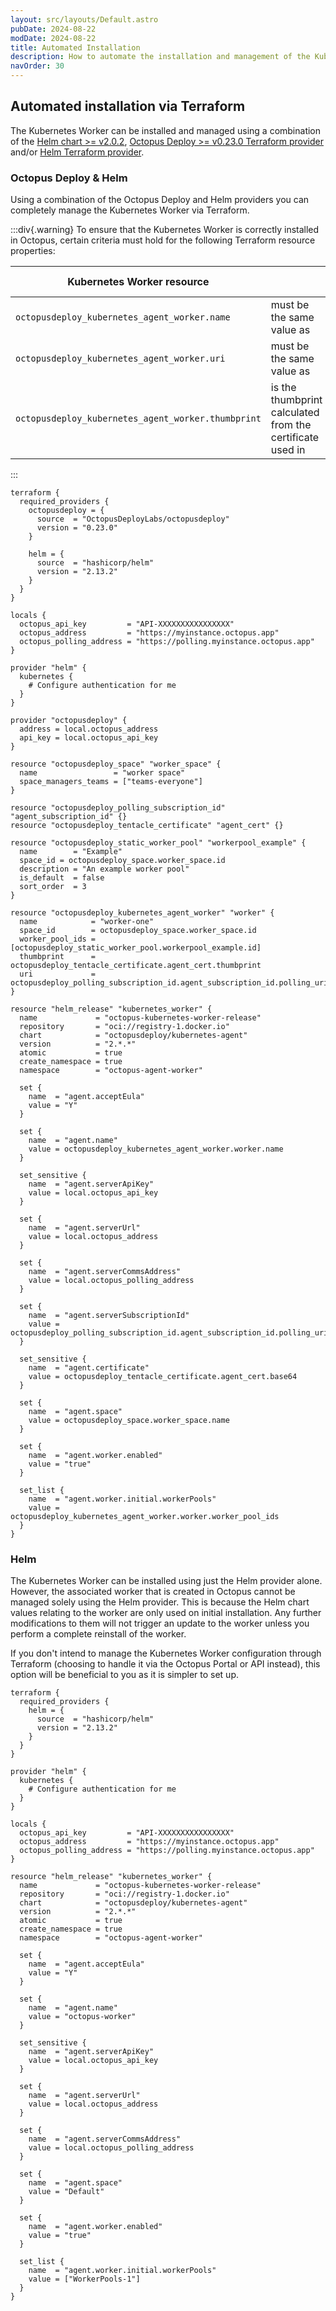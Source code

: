 ```yaml
---
layout: src/layouts/Default.astro
pubDate: 2024-08-22
modDate: 2024-08-22
title: Automated Installation
description: How to automate the installation and management of the Kubernetes Worker
navOrder: 30
--- 
```


## Automated installation via Terraform
The Kubernetes Worker can be installed and managed using a combination of the [Helm chart >= v2.0.2](https://hub.docker.com/r/octopusdeploy/kubernetes-agent), [Octopus Deploy >= v0.23.0 Terraform provider](https://registry.terraform.io/providers/OctopusDeployLabs/octopusdeploy/latest) and/or [Helm Terraform provider](https://registry.terraform.io/providers/hashicorp/helm).

### Octopus Deploy & Helm
Using a combination of the Octopus Deploy and Helm providers you can completely manage the Kubernetes Worker via Terraform. 

:::div{.warning}
To ensure that the Kubernetes Worker is correctly installed in Octopus, certain criteria must hold for the following Terraform resource properties:

| **Kubernetes Worker resource** | | **Helm resource (chart value)** |
|----------|----------|----------|
| `octopusdeploy_kubernetes_agent_worker.name` | must be the same value as | `agent.name` |
| `octopusdeploy_kubernetes_agent_worker.uri` | must be the same value as | `agent.serverSubscriptionId` |
| `octopusdeploy_kubernetes_agent_worker.thumbprint` | is the thumbprint calculated from the certificate used in | `agent.certificate` |
:::

```hcl
terraform {
  required_providers {
    octopusdeploy = {
      source  = "OctopusDeployLabs/octopusdeploy"
      version = "0.23.0"
    }

    helm = {
      source  = "hashicorp/helm"
      version = "2.13.2"
    }
  }
}

locals {
  octopus_api_key         = "API-XXXXXXXXXXXXXXXX"
  octopus_address         = "https://myinstance.octopus.app"
  octopus_polling_address = "https://polling.myinstance.octopus.app"
}

provider "helm" {
  kubernetes {
    # Configure authentication for me
  }
}

provider "octopusdeploy" {
  address = local.octopus_address
  api_key = local.octopus_api_key
}

resource "octopusdeploy_space" "worker_space" {
  name                 = "worker space"
  space_managers_teams = ["teams-everyone"]
}

resource "octopusdeploy_polling_subscription_id" "agent_subscription_id" {}
resource "octopusdeploy_tentacle_certificate" "agent_cert" {}

resource "octopusdeploy_static_worker_pool" "workerpool_example" {
  name        = "Example"
  space_id = octopusdeploy_space.worker_space.id
  description = "An example worker pool"
  is_default  = false
  sort_order  = 3
}

resource "octopusdeploy_kubernetes_agent_worker" "worker" {
  name            = "worker-one"
  space_id        = octopusdeploy_space.worker_space.id
  worker_pool_ids = [octopusdeploy_static_worker_pool.workerpool_example.id]
  thumbprint      = octopusdeploy_tentacle_certificate.agent_cert.thumbprint
  uri             = octopusdeploy_polling_subscription_id.agent_subscription_id.polling_uri
}

resource "helm_release" "kubernetes_worker" {
  name             = "octopus-kubernetes-worker-release"
  repository       = "oci://registry-1.docker.io"
  chart            = "octopusdeploy/kubernetes-agent"
  version          = "2.*.*"
  atomic           = true
  create_namespace = true
  namespace        = "octopus-agent-worker"

  set {
    name  = "agent.acceptEula"
    value = "Y"
  }

  set {
    name  = "agent.name"
    value = octopusdeploy_kubernetes_agent_worker.worker.name
  }

  set_sensitive {
    name  = "agent.serverApiKey"
    value = local.octopus_api_key
  }

  set {
    name  = "agent.serverUrl"
    value = local.octopus_address
  }

  set {
    name  = "agent.serverCommsAddress"
    value = local.octopus_polling_address
  }

  set {
    name  = "agent.serverSubscriptionId"
    value = octopusdeploy_polling_subscription_id.agent_subscription_id.polling_uri
  }

  set_sensitive {
    name  = "agent.certificate"
    value = octopusdeploy_tentacle_certificate.agent_cert.base64
  }

  set {
    name  = "agent.space"
    value = octopusdeploy_space.worker_space.name
  }

  set {
    name  = "agent.worker.enabled"
    value = "true"
  }

  set_list {
    name  = "agent.worker.initial.workerPools"
    value = octopusdeploy_kubernetes_agent_worker.worker.worker_pool_ids
  }
}
```

### Helm
The Kubernetes Worker can be installed using just the Helm provider alone. However, the associated worker that is created in Octopus cannot be managed solely using the Helm provider. This is because the Helm chart values relating to the worker are only used on initial installation. Any further modifications to them will not trigger an update to the worker unless you perform a complete reinstall of the worker. 

If you don't intend to manage the Kubernetes Worker configuration through Terraform (choosing to handle it via the Octopus Portal or API instead), this option will be beneficial to you as it is simpler to set up.

```hcl
terraform {
  required_providers {
    helm = {
      source  = "hashicorp/helm"
      version = "2.13.2"
    }
  }
}

provider "helm" {
  kubernetes {
    # Configure authentication for me
  }
}

locals {
  octopus_api_key         = "API-XXXXXXXXXXXXXXXX"
  octopus_address         = "https://myinstance.octopus.app"
  octopus_polling_address = "https://polling.myinstance.octopus.app"
}

resource "helm_release" "kubernetes_worker" {
  name             = "octopus-kubernetes-worker-release"
  repository       = "oci://registry-1.docker.io"
  chart            = "octopusdeploy/kubernetes-agent"
  version          = "2.*.*"
  atomic           = true
  create_namespace = true
  namespace        = "octopus-agent-worker"

  set {
    name  = "agent.acceptEula"
    value = "Y"
  }

  set {
    name  = "agent.name"
    value = "octopus-worker"
  }

  set_sensitive {
    name  = "agent.serverApiKey"
    value = local.octopus_api_key
  }

  set {
    name  = "agent.serverUrl"
    value = local.octopus_address
  }

  set {
    name  = "agent.serverCommsAddress"
    value = local.octopus_polling_address
  }

  set {
    name  = "agent.space"
    value = "Default"
  }

  set {
    name  = "agent.worker.enabled"
    value = "true"
  }

  set_list {
    name  = "agent.worker.initial.workerPools"
    value = ["WorkerPools-1"]
  }
}
```